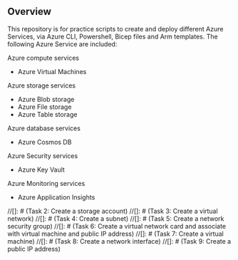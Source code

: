 ## Overview
This repository is for practice scripts to create and deploy different Azure Services, via Azure CLI, Powershell, Bicep files and Arm templates.
The following Azure Service are included:

Azure compute services
- Azure Virtual Machines

Azure storage services
- Azure Blob storage
- Azure File storage
- Azure Table storage

Azure database services
- Azure Cosmos DB

Azure Security services
- Azure Key Vault

Azure Monitoring services
- Azure Application Insights

//[]: # (Task 2: Create a storage account)
//[]: # (Task 3: Create a virtual network)
//[]: # (Task 4: Create a subnet)
//[]: # (Task 5: Create a network security group)
//[]: # (Task 6: Create a virtual network card and associate with virtual machine and public IP address)
//[]: # (Task 7: Create a virtual machine)
//[]: # (Task 8: Create a network interface)
//[]: # (Task 9: Create a public IP address)
